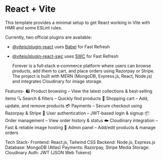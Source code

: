 # React + Vite

This template provides a minimal setup to get React working in Vite with HMR and some ESLint rules.

Currently, two official plugins are available:

- [@vitejs/plugin-react](https://github.com/vitejs/vite-plugin-react/blob/main/packages/plugin-react/README.md) uses [Babel](https://babeljs.io/) for Fast Refresh
- [@vitejs/plugin-react-swc](https://github.com/vitejs/vite-plugin-react-swc) uses [SWC](https://swc.rs/) for Fast Refresh

  Forever is a full‑stack e‑commerce platform where users can browse products, add them to cart, and place orders using Razorpay or Stripe. The project is built with MERN (MongoDB, Express.js, React, Node.js) and integrates Cloudinary for image storage.

Features-
🛍️ Product browsing – View the latest collections & best‑selling items
🔍 Search & filters – Quickly find products
🛒 Shopping cart – Add, update, and remove products
💳 Payments – Secure checkout using Razorpay & Stripe
👤 User authentication – JWT‑based login & signup
📦 Order management – View order history & status
☁️ Cloudinary integration – Fast & reliable image hosting
🔐 Admin panel – Add/edit products & manage orders

Tech Stack-
Frontend: React.js, Tailwind CSS
Backend: Node.js, Express.js
Database: MongoDB (Atlas)
Payments: Razorpay, Stripe
Media Storage: Cloudinary
Auth: JWT (JSON Web Tokens)
